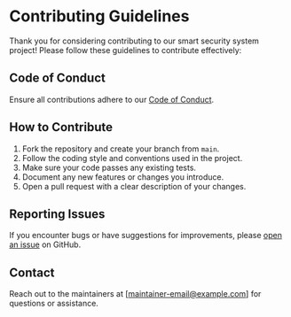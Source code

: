# Contributing Guidelines

Thank you for considering contributing to our smart security system project! Please follow these guidelines to contribute effectively:

## Code of Conduct
Ensure all contributions adhere to our [Code of Conduct](link-to-code-of-conduct.md).

## How to Contribute
1. Fork the repository and create your branch from `main`.
2. Follow the coding style and conventions used in the project.
3. Make sure your code passes any existing tests.
4. Document any new features or changes you introduce.
5. Open a pull request with a clear description of your changes.

## Reporting Issues
If you encounter bugs or have suggestions for improvements, please [open an issue](link-to-issue-tracker) on GitHub.

## Contact
Reach out to the maintainers at [maintainer-email@example.com] for questions or assistance.

